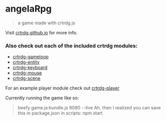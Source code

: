 # angelaRpg
> a game made with crtrdg.js

Visit [crtrdg.github.io](http://crtrdg.github.io) for more info.

### Also check out each of the included crtrdg modules:
- [crtrdg-gameloop](http://github.com/sethvincent/crtrdg-gameloop)
- [crtrdg-entity](http://github.com/sethvincent/crtrdg-entity)
- [crtrdg-keyboard](http://github.com/sethvincent/crtrdg-keyboard)
- [crtrdg-mouse](http://github.com/sethvincent/crtrdg-mouse)
- [crtrdg-scene](http://github.com/sethvincent/crtrdg-scene)

For an example player module check out [crtrdg-player](http://github.com/sethvincent/crtrdg-player)

Currently running the game like so:
> beefy game.js:bundle.js 8080 --live
Ah, then I realized you can save this in package.json in scripts:
> npm start